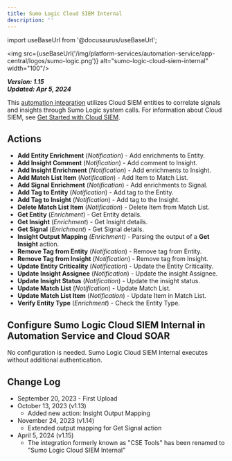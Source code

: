 ```yaml
---
title: Sumo Logic Cloud SIEM Internal
description: ''
---
```

import useBaseUrl from '@docusaurus/useBaseUrl';

<img src={useBaseUrl('/img/platform-services/automation-service/app-central/logos/sumo-logic.png')} alt="sumo-logic-cloud-siem-internal" width="100"/>

***Version: 1.15  
Updated: Apr 5, 2024***

This [automation integration](/docs/platform-services/automation-service/app-central/integrations/) utilizes Cloud SIEM entities to correlate signals and insights through Sumo Logic system calls. For information about Cloud SIEM, see [Get Started with Cloud SIEM](/docs/cse/get-started-with-cloud-siem/).

## Actions

* **Add Entity Enrichment** (*Notification*) - Add enrichments to Entity.
* **Add Insight Comment** (*Notification*) - Add comment to Insight.
* **Add Insight Enrichment** (*Notification*) - Add enrichments to Insight.
* **Add Match List Item** (*Notification*) - Add Item to Match List.
* **Add Signal Enrichment** (*Notification*) - Add enrichments to Signal.
* **Add Tag to Entity** (*Notification*) - Add tag to the Entity.
* **Add Tag to Insight** (*Notification*) - Add tag to the Insight.
* **Delete Match List Item** (*Notification*) - Delete Item from Match List.
* **Get Entity** (*Enrichment*) - Get Entity details.
* **Get Insight** (*Enrichment*) - Get Insight details.
* **Get Signal** (*Enrichment*) - Get Signal details.
* **Insight Output Mapping** *(Enrichment)* - Parsing the output of a **Get Insight** action.
* **Remove Tag from Entity** (*Notification*) - Remove tag from Entity.
* **Remove Tag from Insight** (*Notification*) - Remove tag from Insight.
* **Update Entity Criticality** (*Notification*) - Update the Entity Criticality.
* **Update Insight Assignee** (*Notification*) - Update the insight Assignee.
* **Update Insight Status** (*Notification*) - Update the insight status.
* **Update Match List** (*Notification*) - Update Match List.
* **Update Match List Item** (*Notification*) - Update Item in Match List.
* **Verify Entity Type** (*Enrichment*) - Check the Entity Type.

## Configure Sumo Logic Cloud SIEM Internal in Automation Service and Cloud SOAR

No configuration is needed. Sumo Logic Cloud SIEM Internal executes without additional authentication.

## Change Log

* September 20, 2023 - First Upload
* October 13, 2023 (v1.13)
    + Added new action: Insight Output Mapping
* November 24, 2023 (v1.14)
    + Extended output mapping for Get Signal action
* April 5, 2024 (v1.15)
    + The integration formerly known as "CSE Tools" has been renamed to "Sumo Logic Cloud SIEM Internal"

